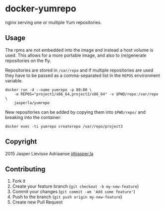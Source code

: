 # docker-yumrepo

nginx serving one or multiple Yum repositories.

## Usage

The rpms are not embedded into the image and instead a host volume is used.
This allows for a more portable image, and also to (re)generate repositories
on the fly.

Repositories are stored in `/var/repo` and if multiple repositories are used
they have to be passed as a comma-separated list in the `REPOS` environment
variable.

    docker run -d --name yumrepo -p 80:80 \
        -e REPOS="project1/x86_64,project2/x86_64" -v $PWD/repo:/var/repo \
        jasperla/yumrepo

New repositories can be added by copying them into `$PWD/repo/` and breaking
into the container:

    docker exec -ti yumrepo createrepo /var/repo/project3

## Copyright

2015 Jasper Lievisse Adriaanse <j@jasper.la>

## Contributing

1. Fork it
2. Create your feature branch (`git checkout -b my-new-feature`)
3. Commit your changes (`git commit -am 'Add some feature'`)
4. Push to the branch (`git push origin my-new-feature`)
5. Create new Pull Request
